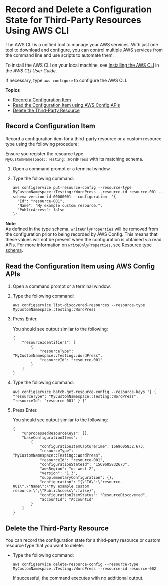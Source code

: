 # Record and Delete a Configuration State for Third\-Party Resources Using AWS CLI<a name="customresources-cli"></a>

The AWS CLI is a unified tool to manage your AWS services\. With just one tool to download and configure, you can control multiple AWS services from the command line and use scripts to automate them\.

To install the AWS CLI on your local machine, see [Installing the AWS CLI](http://docs.aws.amazon.com/cli/latest/userguide/installing.html) in the *AWS CLI User Guide*\.

If necessary, type `aws configure` to configure the AWS CLI\.

**Topics**
+ [Record a Configuration Item](#add-custom-resource-type-cli)
+ [Read the Configuration Item using AWS Config APIs](#view-custom-resource-type-cli)
+ [Delete the Third\-Party Resource](#delete-custom-resource-type)

## Record a Configuration Item<a name="add-custom-resource-type-cli"></a>

Record a configuration item for a third\-party resource or a custom resource type using the following procedure:

Ensure you register the resource type `MyCustomNamespace::Testing::WordPress` with its matching schema\.

1. Open a command prompt or a terminal window\.

1. Type the following command:

   ```
   aws configservice put-resource-config --resource-type MyCustomNamespace::Testing::WordPress --resource-id resource-001 --schema-version-id 00000001 --configuration  '{
     "Id": "resource-001",
     "Name": "My example custom resource.",
     "PublicAccess": false
   }'
   ```

**Note**  
As defined in the type schema, `writeOnlyProperties` will be removed from the configuration prior to being recorded by AWS Config\. This means that these values will not be present when the configuration is obtained via read APIs\. For more information on `writeOnlyProperties`, see [Resource type schema](https://docs.aws.amazon.com/cloudformation-cli/latest/userguide/resource-type-schema.html)\.

## Read the Configuration Item using AWS Config APIs<a name="view-custom-resource-type-cli"></a>

1. Open a command prompt or a terminal window\.

1. Type the following command:

   ```
   aws configservice list-discovered-resources --resource-type MyCustomNamespace::Testing::WordPress
   ```

1. Press Enter\.

   You should see output similar to the following:

   ```
   {
       "resourceIdentifiers": [
           {
               "resourceType": "MyCustomNamespace::Testing::WordPress",
               "resourceId": "resource-001"
           }
       ]
   }
   ```

1. Type the following command:

   ```
   aws configservice batch-get-resource-config --resource-keys '[ { "resourceType": "MyCustomNamespace::Testing::WordPress", "resourceId": "resource-001" } ]'
   ```

1. Press Enter\.

   You should see output similar to the following:

   ```
   {
       "unprocessedResourceKeys": [],
       "baseConfigurationItems": [
           {
               "configurationItemCaptureTime": 1569605832.673,
               "resourceType": "MyCustomNamespace::Testing::WordPress",
               "resourceId": "resource-001",
               "configurationStateId": "1569605832673",
               "awsRegion": "us-west-2",
               "version": "1.3",
               "supplementaryConfiguration": {},
               "configuration": "{\"Id\":\"resource-001\",\"Name\":\"My example custom resource.\",\"PublicAccess\":false}",
               "configurationItemStatus": "ResourceDiscovered",
               "accountId": "AccountId"
           }
       ]
   }
   ```

## Delete the Third\-Party Resource<a name="delete-custom-resource-type"></a>

You can record the configuration state for a third\-party resource or custom resource type that you want to delete\.
+ Type the following command:

  ```
  aws configservice delete-resource-config --resource-type MyCustomNamespace::Testing::WordPress --resource-id resource-002
  ```

  If successful, the command executes with no additional output\.